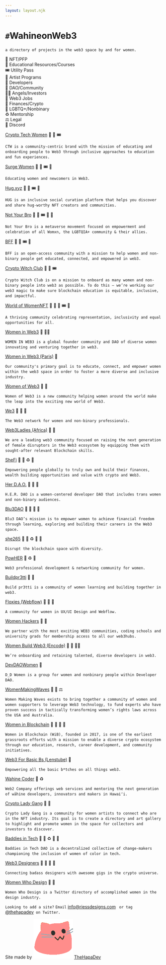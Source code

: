 ```yaml
---
layout: layout.njk
---
```


<nav>
    <ul>
    <a href="https://twitter.com/thehapadev"><i class="fa fa-twitter" style="font-size:24px"></i></a>
    <a href="https://github.com/jennyriess"><i class="fa fa-github" style="font-size:24px"></i></a>
    </ul>
</nav>

<div class="outside-wrapper">

<div class="header">

# `#`WahineonWeb3

</div>

<div class="intro">

`a directory of projects in the web3 space by and for women.`

</div>

<div class="wrapper-1">
<div class="key-emoji">

<div class="token">
💎 NFT/PFP 
</div>

<div class="token">
🧠 Educational Resources/Courses
</div>

<div class="token">
🎟️ Utility Pass
</div>

<div class="token">
🎨 Artist Programs
</div>

<div class="token">
🔨 Developers 
</div>

<div class="token">
🤝 DAO/Community
</div>

<div class="token">
👼🏽 Angels/Investors
</div>

<div class="token">
👔 Web3 Jobs
</div>

<div class="token">
💸 Finances/Crypto
</div>

<div class="token">
🌈 LGBTQ+/Nonbinary
</div>

<div class="token">
♻️ Mentorship
</div>

<div class="token">
⚖️ Legal
</div>

<div class="token">
👾 Discord 
</div>

</div>
</div>

<div class="thefinaldiv">

<div class="wrapper-2">

<div class="directory">

<div class="grid-container">

<div class="grid-item">

[Crypto Tech Women](https://www.cryptotechwomennft.com/) 💎 🧠 🎟️

<!--- OpenSea: Crypto Tech Women

(0.006ETH/$7.57) --->

`CTW is a community-centric brand with the mission of educating and onboarding people to Web3 through inclusive approaches to education and fun experiences.`

</div>

<div class="grid-item">

[Surge Women](https://www.surgewomen.io/) 💎 🧠 🎟️ 👾

<!---OpenSea: Surge Passport

(0.01ETH/$12.62) --->

`Educating women and newcomers in Web3.`

</div>

<div class="grid-item">

[Hug.xyz](https://thehug.xyz/) 💎 🎨 🎟️ 👾

<!--- OpenSea: The Hug Pass

(0.03ETH/$37.86) --->

`HUG is an inclusive social curation platform that helps you discover and share hug-worthy NFT creators and communities.`

</div> 

<div class="grid-item">

[Not Your Bro](https://notyourbro.co/) 💎 🧠 🎟️ 👾 🌈

<!---OpenSea: Not Your Bro

(0.03ETH/$37.86) --->

`Not Your Bro is a metaverse movement focused on empowerment and celebration of all Womxn, the LGBTQIA+ community & their allies.`

</div>

<div class="grid-item">

[BFF](https://www.mybff.com/) 💎 🧠 🎟️ 👾 

<!---OpenSea: You by BFF

(0.0637ETH/$80.38) --->

`BFF is an open-access community with a mission to help women and non-binary people get educated, connected, and empowered in web3.`

</div>

<div class="grid-item">

[Crypto Witch Club](https://www.cryptowitchclub.io/) 💎 🧠 🎟️ 
<!--- MINTING: Crypto Witch Club Card ($100) --->

`Crypto Witch Club is on a mission to onboard as many women and non-binary people into web3 as possible. To do this — we’re working our web3 magic to make sure blockchain education is equitable, inclusive, and impactful.`

</div>

<div class="grid-item">

[World of WomenNFT](https://www.worldofwomen.art/) 💎 🎨 🧠 🎟️ 👾

<!--- OpenSea: World of Women

(2ETH/$2,527.54) -->

`A thriving community celebrating representation, inclusivity and equal opportunities for all.`

</div>

<div class="grid-item">

[Women in Web3](https://womeninweb3.com/) 🤝 👼🏽

`WOMEN IN WEB3 is a global founder community and DAO of diverse women innovating and venturing together in web3.`

</div>

<div class="grid-item">

[Women in Web3 (Paris)](https://www.womeninweb3paris.com/) 🤝 

`Our community's primary goal is to educate, connect, and empower women within the web3 space in order to foster a more diverse and inclusive industry.`

</div>

<div class="grid-item">

[Women of Web3](https://www.womenofweb3.co/) 🤝 👔

`Women of Web3 is a new community helping women around the world make the leap into the exciting new world of Web3.`

</div>

<div class="grid-item">

[We3](https://www.hello-we3.com/) 🤝 👔 🌈

`The Web3 network for women and non-binary professionals.`

</div>

<div class="grid-item">

[Web3Ladies (Africa)](https://www.web3ladies.com/) 🤝 👾

`We are a leading web3 community focused on raising the next generation of female disruptors in the Web3 ecosystem by equipping them with sought-after relevant Blockchain skills.`

</div>

<div class="grid-item">

[SheFi](https://www.shefi.org/) 🤝 🧠 ♻️ 💸

`Empowering people globally to truly own and build their finances, wealth building opportunities and value with crypto and Web3.`

</div>

<div class="grid-item">

[Her D.A.O.](https://www.her-dao.xyz/) 🤝 🌈 👾

`H.E.R. DAO is a women-centered developer DAO that includes trans women and non-binary audiences.`

</div>

<div class="grid-item">

[Blu3DAO](https://www.blu3dao.com/) 🤝 🌈 🔨 🧠 

`Blu3 DAO’s mission is to empower women to achieve financial freedom through learning, exploring and building their careers in the Web3 space.`

</div>

<div class="grid-item">

[she265](https://she256.org/) 🤝 👔 ♻️ 🧠 👾

`Disrupt the blockchain space with diversity.`

</div>

<div class="grid-item">

[PowHER](https://www.powher.io/) 🤝 ♻️ 👾 

`Web3 professional development & networking community for women.`

</div>

<div class="grid-item">

[Buildpr3tti](https://buildpr3tti.xyz/) 🔨 👾 

`Build pr3tti is a community of women learning and building together in web3.`

</div>

<div class="grid-item">

[Floxies (Webflow)](https://floxiescommunity.webflow.io/) 🔨 🎨 👾 

`A community for women in UX/UI Design and Webflow.`

</div>

<div class="grid-item">

[Women Hackers](https://www.web3hubs.org/) 🔨 👾

`We partner with the most exciting WEB3 communities, coding schools and university grads for membership access to all our web3hubs.`

</div>

<div class="grid-item">

[Women Build Web3 (Encode)](https://www.womenbuildweb3.com/about) 👔 🔨 👼🏽

`We’re onboarding and retaining talented, diverse developers in web3.` 

</div>

<div class="grid-item">

[DevDAOWomen](https://devdaowomen.arweave.dev/) 🔨 

`D_D Women is a group for women and nonbinary people within Developer DAO.`

</div>

<div class="grid-item">

[WomenMakingWaves](https://womenmakingwaves.io/) 💎 🤝 ⚖️ 

`Women Making Waves exists to bring together a community of women and women supporters to leverage Web3 technology, to fund experts who have proven success in tactically transforming women’s rights laws across the USA and Australia.`

</div>

<div class="grid-item">

[Women in Blockchain](https://womeninblockchain.global/) 🤝 👔 🧠 👾

`Women in Blockchain (WiB), founded in 2017, is one of the earliest grassroots efforts with a mission to enable a diverse crypto ecosystem through our education, research, career development, and community initiatives.`

</div>

<div class="grid-item">

[Web3 For Basic Bs (Lenstube)](https://lenstube.xyz/channel/web3forbasicbs.lens) 🧠 

`Empowering all the basic b*tches on all things web3.`

</div>

<div class="grid-item">

[Wahine Coder](https://wahinecoder.com/) 🔨 ♻️  

`Web2 Company offerings web services and mentoring the next generation of wāhine developers, innovators and makers in Hawaiʻi.`

</div>

<div class="grid-item">

[Crypto Lady Gang](hhttps://www.cryptoladygang.io/) 🤝 🎨

`Crypto Lady Gang is a community for women artists to connect who are in the NFT industry. Its goal is to create a directory and art gallery to highlight and promote women in the space for collectors and investors to discover.`

</div>

<div class="grid-item">

[Baddies in Tech](https://www.baddiesintech.com/dao) 🤝 👔 ♻️ 🧠 👾

`Baddies in Tech DAO is a decentralized collective of change-makers championing the inclusion of women of color in tech.`

</div>

<div class="grid-item">

[Web3 Designers](https://www.web3designers.org/) 🤝 🎨 👔 👾

`Connecting badass designers with awesome gigs in the crypto universe.`

</div>

<div class="grid-item">

[Women Who Design](https://womenwho.design/) 🤝 🎨

`Women Who Design is a Twitter directory of accomplished women in the design industry.`

</div>


</div>
</div>
</div>
</div>
</div>
</div>
<div class="wrapper-3">
<section class="outro">

`Looking to add a site?`
`Email` [info@riessdesigns.com](mailto:info@riessdesigns.com) ` or tag` [@thehapadev](https://twitter.com/thehapadev)` on Twitter.`

</section>
</div>
<footer>

Site made by ![](./assets/cat.gif) [TheHapaDev](https://thehapa.dev/) 

</footer>
